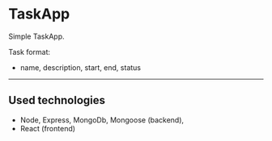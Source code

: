 # TaskApp  
Simple TaskApp.  

Task format:  
- name, description, start, end, status
___
## Used technologies  
- Node, Express, MongoDb, Mongoose (backend),  
- React (frontend)
